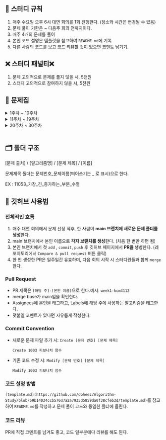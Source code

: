 ## **📃 스터디 규칙**

1. 매주 수요일 오후 6시 대면 회의를 1회 진행한다. (장소와 시간은 변경될 수 있음)
2. 문제 풀이 기한은  ~ 다음주 회의 전까지이다.
3. 매주 4개의 문제를 풀이
4. 본인 코드 설명은 템플릿을 참고하여 `README.md`에 기록
5. 다른 사람의 코드를 보고 코드 리뷰할 것이 있으면 코멘트 남기기.

## **❌ 스터디 패널티❌**

1. 문제 고의적으로 문제를 풀지 않을 시,  5천원
2. 스터디 고의적으로 참여하지 않을 시,  5천원

## **📕 문제집**

<details>
<summary>1주차 ~ 10주차</summary>
<br>
  
||날짜|알고리즘|출처|문제1|문제2|문제3|문제4|알고리즘설명|
|--|--|--|--|--|--|--|--|--|
|**1주차** |07.07. ~ 07.14.|DP + 구현|백준 |[숫자야구](https://www.acmicpc.net/problem/2503)|[도로의 개수](https://www.acmicpc.net/problem/1577)|[카드 구매하기](https://www.acmicpc.net/problem/11052)|[동전1](https://www.acmicpc.net/problem/2293)|
| **2주차**  |07.14. ~ 07.21.|문자열 + 정렬|백준 |[문자열 폭발](https://www.acmicpc.net/problem/9935) | [이차원 배열과 연산](https://www.acmicpc.net/problem/17140) | [괄호 제거](https://www.acmicpc.net/problem/2800) | [센서](https://www.acmicpc.net/problem/2212) |
| **3주차**  |07.21. ~ 07.28.| 그리디 |백준 |[동전 0](https://www.acmicpc.net/problem/11047) | [DNA](https://www.acmicpc.net/problem/1969) | [단어 수학](https://www.acmicpc.net/problem/1339) | [과제](https://www.acmicpc.net/problem/13904) |[강창민](https://github.com/kcm4112)|
| **4주차**  |07.28. ~ 08.04.| DFS,BFS |백준 |[빙산](https://www.acmicpc.net/problem/2573) | [토마토](https://www.acmicpc.net/problem/7569) | [촌수계산](https://www.acmicpc.net/problem/2644) || [이재한](https://github.com/jaehan4707)
| **5주차**  |08.04 ~ 08.11.| DFS,BFS |백준 |[숨바꼭질](https://www.acmicpc.net/problem/1697) | [안전영역](https://www.acmicpc.net/problem/2468) | [바이러스](https://www.acmicpc.net/problem/2606) | [플로이드](https://www.acmicpc.net/problem/11404) ||
| **6주차**  |08.11 ~ 08.18.| Dijkstra |백준 |[지름길](https://www.acmicpc.net/problem/1446) | [최소비용 구하기](https://www.acmicpc.net/problem/1916) | [백도어](https://www.acmicpc.net/problem/17396) | [최단경로](https://www.acmicpc.net/problem/1753) |[서정록](https://github.com/seojeongrok) |
| **7주차**  |08.18 ~ 08.25.| 구현 |백준 |[인구이동](https://www.acmicpc.net/problem/16234) | [싸이버개강총회](https://www.acmicpc.net/problem/19583) | [추월](https://www.acmicpc.net/problem/2002) | [AC](https://www.acmicpc.net/problem/5430) |  |
| **8주차**  |08.25 ~ 09.01.| 분할정복 |백준 |[Moo게임](https://www.acmicpc.net/problem/5904)| [종이의 개수](https://www.acmicpc.net/problem/1780)| [종이접기](https://www.acmicpc.net/problem/1802) | [쿼드트리](https://www.acmicpc.net/problem/1992) | [이지언](https://github.com/Leejieon) |
| **9주차**  |09.01 ~ 09.08.| DP |백준 |[포도주 시식](https://www.acmicpc.net/problem/2156)| [데스노트](https://www.acmicpc.net/problem/2281)| [동물원](https://www.acmicpc.net/problem/1309) | [돌 게임3](https://www.acmicpc.net/problem/9657) |  |
| **10주차** |09.13 ~ 09.16.| 구현 |백준 |[마법사 상어와 토네이도](https://www.acmicpc.net/problem/20057)| [마인크래프트](https://www.acmicpc.net/problem/18111)| [테트로미노](https://www.acmicpc.net/problem/14500) | [](https://www.acmicpc.net/problem/9657) |  |



</details>

<details>
<summary>11주차 ~ 19주차</summary>
<br>
  
||날짜|알고리즘|출처 |문제1|문제2|문제3|문제4|
|--|--|--|--|--|--|--|--|
| **11주차**  |09.16 ~ 09.23.| 문자열/정렬 |백준 |[공통 부분 문자열](https://www.acmicpc.net/problem/5582)| [절사평균](https://www.acmicpc.net/problem/6986)| [회문](https://www.acmicpc.net/problem/17609) | [](https://www.acmicpc.net/problem/9657) |  |
| **12주차**  |09.30 ~ 10.06| 문자열/정렬 |백준 |[강의실배정](https://www.acmicpc.net/problem/11000)| [전화번호 목록](https://www.acmicpc.net/problem/5052)| [단어 맞추기](https://www.acmicpc.net/problem/9081) | [배](https://www.acmicpc.net/problem/1092) |  |
| **13주차**  |10.07 ~ 10.28| BFS/DFS |백준 |[치즈](https://www.acmicpc.net/problem/2636)| [벽 부수고 이동하기](https://www.acmicpc.net/problem/2206)| [효율적인 해킹](https://www.acmicpc.net/problem/1325) | [맥주 마시면서 걸어가기](https://www.acmicpc.net/problem/9205) |  |
| **14주차**  |11.11 ~ 11.18| BFS/DFS |백준 |[알파벳](https://www.acmicpc.net/problem/1987)| [나무 탈출](https://www.acmicpc.net/problem/15900)| [점프왕젤리(L)](https://www.acmicpc.net/problem/16174) | [숫자고르기](https://www.acmicpc.net/problem/2668) |  |
| **15주차**  |11.18 ~ 11.25| 다익스트라 |백준 |[특정거리의 도시 찾기](https://www.acmicpc.net/problem/18352)| [숨바꼭질3](https://www.acmicpc.net/problem/13549)| [녹색 옷 입은애가 젤다지?](https://www.acmicpc.net/problem/4485) | [알고스팟](https://www.acmicpc.net/problem/1261) |  |
| **16주차**  |12.23 ~ 12.30| 구현 |백준 &</br>프로그래머스|[사다리 타기](https://www.acmicpc.net/problem/2469)| [Puyo Puyo](https://www.acmicpc.net/problem/11559)| [드래곤 커브](https://www.acmicpc.net/problem/15685) | [택배상자](https://school.programmers.co.kr/learn/courses/30/lessons/131704) |  |
| **17주차**  |12.30 ~ 01.06| 분할정복 |백준 &</br>프로그래머스|[색종이만들기](https://www.acmicpc.net/problem/2630)| [레벨 햄버거](https://www.acmicpc.net/problem/16974)| [메시기모띠](https://www.acmicpc.net/problem/17297) | [쿼드 압축 후 개수 새기](https://school.programmers.co.kr/learn/courses/30/lessons/68936) |  |
| **18주차**  |01.06 ~ 01.13| DP |백준 &</br>프로그래머스|[기타리스트](https://www.acmicpc.net/problem/1495)| [내려가기](https://www.acmicpc.net/problem/2096)| [뮤탈리스크](https://www.acmicpc.net/problem/12869) | [N으로 표현하기](https://school.programmers.co.kr/learn/courses/30/lessons/42895) |  |
| **19주차**  |01.13 ~ 01.20| 구현 |백준 &</br>프로그래머스|[구슬탈출2](https://www.acmicpc.net/problem/13460)| [톱니바퀴](https://www.acmicpc.net/problem/14891)| [게리맨더링2](https://www.acmicpc.net/problem/17779) | [이모티콘 할인행사](https://school.programmers.co.kr/learn/courses/30/lessons/150368) |  |

</details>
<details>
<summary>20주차 ~ 30주차</summary>
<br>

||날짜|알고리즘|출처 |문제1|문제2|문제3|문제4|
|--|--|--|--|--|--|--|--|
| **20주차**  |03.15 ~ 03.22.| 그리디/백트래킹 |백준 |[카드 정렬하기](https://www.acmicpc.net/problem/1715)| [전구와 스위치](https://www.acmicpc.net/problem/2138)| [부등호](https://www.acmicpc.net/problem/2529) | [스도쿠](https://www.acmicpc.net/problem/2580) 
| **21주차**  |03.22 ~ 03.29.| DP |백준/프로그래머스 |[진우의 달 여행](https://www.acmicpc.net/problem/17485)| [앱](https://www.acmicpc.net/problem/7579)| [암호코드](https://www.acmicpc.net/problem/2011) | [주차 요금 계산](https://school.programmers.co.kr/learn/courses/30/lessons/92341) 
| **22주차**  |03.29 ~ 04.05.|투 포인터|백준/프로그래머스 |[두 용액](https://www.acmicpc.net/problem/2470)| [겹치는 건 싫어](https://www.acmicpc.net/problem/20922)| [놀이공원](https://www.acmicpc.net/problem/1561) | [광물 캐기](https://school.programmers.co.kr/learn/courses/30/lessons/172927) 
| **23주차**  |04.05 ~ 04.12.|BFS/DFS|백준/프로그래머스 |[말이 되고픈 원숭이](https://www.acmicpc.net/problem/1600)| [백조의 호수](https://www.acmicpc.net/problem/3197)| [레이저통신](https://www.acmicpc.net/problem/6087) | [벽 부수고 이동하기 3](https://www.acmicpc.net/problem/16933) 
| **24주차**  |04.26 ~ 05.03.|DP|백준|[ACM Craft](https://www.acmicpc.net/problem/1005)| [내리막길](https://www.acmicpc.net/problem/1520)| [팰린드롬 만들기](https://www.acmicpc.net/problem/1695) | [팰린드롬?](https://www.acmicpc.net/problem/10942) 
| **25주차**  |05.03 ~ 05.10.|구현|백준|[주민등록번호](https://www.acmicpc.net/problem/1664)| [미세먼지 안녕!](https://www.acmicpc.net/problem/17144)| [상어초등학교](https://www.acmicpc.net/problem/21608) | [HTML파싱](https://www.acmicpc.net/problem/22859) 
| **26주차**  |05.10 ~ 05.17.|트리|백준|[사회망 서비스(SNS)](https://www.acmicpc.net/problem/2533)|[트리의 지름](https://www.acmicpc.net/problem/1967)| [사촌](https://www.acmicpc.net/problem/9489) | [ㄷㄷㄷㅈ](https://www.acmicpc.net/problem/19535) 
</details>
<br>    

## **🗂 폴더 구조**

[문제 출처] / [알고리즘명] / [문제 제목] / [이름]

문제제목 폴더는 문제번호_문제이름(띄어쓰기는 _ 로 표시)으로 한다.

EX : 11053_가장_긴_증가하는_부분_수열

## **🔎 깃허브 사용법**

### **전체적인 흐름**

1. 매주 대면 회의에서 문제 선정 직후, 한 사람이 **main 브랜치에 새로운 문제 폴더를 생성**한다.
2. main 브랜치에서 본인 이름으로 **각자 브랜치를 생성**한다. (처음 한 번만 하면 됨)
3. 본인 브랜치에서 첫 `add` , `commit`, `push` 후 깃허브 페이지에서 **PR을 생성**한다. (레포지토리에서 `Compare & pull request` 버튼 클릭) 
4. 한 번 생성한 PR은 일주일간 유효하며, 다음 회의 시작 시 스터디원들과 함께 `merge`한다.

### **Pull Request**

- PR 제목은 `[해당 주]-[본인 이름]`으로 한다.예시: `week1-kcm4112`
- merge base가 main임을 확인한다.
- Assignees에 본인을 태그하고, Labels에 해당 주에 사용하는 알고리즘을 태그한다.
- 덧붙일 코멘트가 있다면 자유롭게 작성한다.

### **Commit Convention**

- 새로운 문제 파일 추가 시: `Create [문제 번호] [문제 제목]`
    
    `Create 1003 피보나치 함수`
    
- 기존 코드 수정 시: `Modify [문제 번호] [문제 제목]`
    
    `Modify 1003 피보나치 함수`
    

### **코드 설명 방법**

`[template.md](https://github.com/doheez/Algorithm-Study/blob/59b14034ccb576d7a2a7935d5859da0f38cfeb3d/template.md)`를 참고하여 `README.md`를 작성하고 문제 풀이 코드와 동일한 폴더에 올린다.

### **코드 리뷰**

PR에 직접 코멘트를 남겨도 좋고, 코드 일부분에다 리뷰를 해도 된다.

